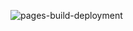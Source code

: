 ![pages-build-deployment](https://github.com/adipoluri/adipoluri.github.io/actions/workflows/pages/pages-build-deployment/badge.svg)

